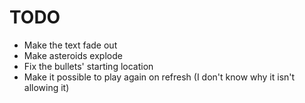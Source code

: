TODO
====

- Make the text fade out
- Make asteroids explode
- Fix the bullets' starting location
- Make it possible to play again on refresh (I don't know why it isn't allowing it)
